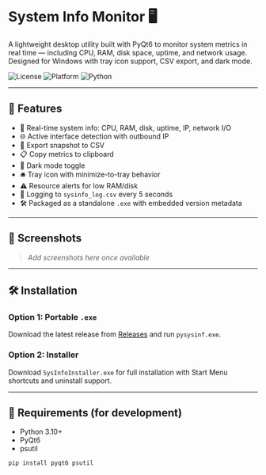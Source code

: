 # System Info Monitor 🖥️

A lightweight desktop utility built with PyQt6 to monitor system metrics in real time — including CPU, RAM, disk space, uptime, and network usage. Designed for Windows with tray icon support, CSV export, and dark mode.

![License](https://img.shields.io/badge/license-MIT-blue.svg)
![Platform](https://img.shields.io/badge/platform-Windows-lightgrey)
![Python](https://img.shields.io/badge/python-3.10+-blue)

---

## 🚀 Features

- 🧠 Real-time system info: CPU, RAM, disk, uptime, IP, network I/O
- 🌐 Active interface detection with outbound IP
- 🧾 Export snapshot to CSV
- 📋 Copy metrics to clipboard
- 🌙 Dark mode toggle
- 🛎️ Tray icon with minimize-to-tray behavior
- ⚠️ Resource alerts for low RAM/disk
- 📁 Logging to `sysinfo_log.csv` every 5 seconds
- 🛠 Packaged as a standalone `.exe` with embedded version metadata

---

## 📸 Screenshots

> _Add screenshots here once available_

---

## 🛠 Installation

### Option 1: Portable `.exe`

Download the latest release from [Releases](https://github.com/yourusername/sysinfo-monitor/releases) and run `pysysinf.exe`.

### Option 2: Installer

Download `SysInfoInstaller.exe` for full installation with Start Menu shortcuts and uninstall support.

---

## 🧪 Requirements (for development)

- Python 3.10+
- PyQt6
- psutil

```bash
pip install pyqt6 psutil